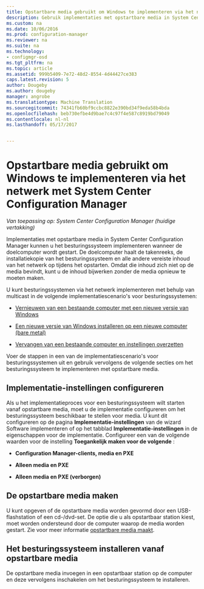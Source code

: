 ```yaml
---
title: Opstartbare media gebruikt om Windows te implementeren via het netwerk | Microsoft-documenten
description: Gebruik implementaties met opstartbare media in System Center Configuration Manager voor het implementeren van het besturingssysteem, wanneer de doelcomputer wordt gestart.
ms.custom: na
ms.date: 10/06/2016
ms.prod: configuration-manager
ms.reviewer: na
ms.suite: na
ms.technology:
- configmgr-osd
ms.tgt_pltfrm: na
ms.topic: article
ms.assetid: 999b5409-7e72-48d2-8554-4d44427ce383
caps.latest.revision: 5
author: Dougeby
ms.author: dougeby
manager: angrobe
ms.translationtype: Machine Translation
ms.sourcegitcommit: 74341fb60bf9ccbc8822e390bd34f9eda58b4bda
ms.openlocfilehash: beb730efbe4d9bae7c4c97f4e587c8919bd79049
ms.contentlocale: nl-nl
ms.lasthandoff: 05/17/2017


---
```

# <a name="use-bootable-media-to-deploy-windows-over-the-network-with-system-center-configuration-manager"></a>Opstartbare media gebruikt om Windows te implementeren via het netwerk met System Center Configuration Manager

*Van toepassing op: System Center Configuration Manager (huidige vertakking)*

Implementaties met opstartbare media in System Center Configuration Manager kunnen u het besturingssysteem implementeren wanneer de doelcomputer wordt gestart. De doelcomputer haalt de takenreeks, de installatiekopie van het besturingssysteem en alle andere vereiste inhoud van het netwerk op tijdens het opstarten. Omdat die inhoud zich niet op de media bevindt, kunt u de inhoud bijwerken zonder de media opnieuw te moeten maken.  

 U kunt besturingssystemen via het netwerk implementeren met behulp van multicast in de volgende implementatiescenario's voor besturingssystemen:  

-   [Vernieuwen van een bestaande computer met een nieuwe versie van Windows](refresh-an-existing-computer-with-a-new-version-of-windows.md)  

-   [Een nieuwe versie van Windows installeren op een nieuwe computer (bare metal)](install-new-windows-version-new-computer-bare-metal.md)  

-   [Vervangen van een bestaande computer en instellingen overzetten](replace-an-existing-computer-and-transfer-settings.md)  

 Voer de stappen in een van de implementatiescenario's voor besturingssystemen uit en gebruik vervolgens de volgende secties om het besturingssysteem te implementeren met opstartbare media.  

## <a name="configure-deployment-settings"></a>Implementatie-instellingen configureren  
 Als u het implementatieproces voor een besturingssysteem wilt starten vanaf opstartbare media, moet u de implementatie configureren om het besturingssysteem beschikbaar te stellen voor media. U kunt dit configureren op de pagina **Implementatie-instellingen** van de wizard Software implementeren of op het tabblad **Implementatie-instellingen** in de eigenschappen voor de implementatie.  Configureer een van de volgende waarden voor de instelling **Toegankelijk maken voor de volgende** :  

-   **Configuration Manager-clients, media en PXE**  

-   **Alleen media en PXE**  

-   **Alleen media en PXE (verborgen)**  

## <a name="create-the-bootable-media"></a>De opstartbare media maken  
 U kunt opgeven of de opstartbare media worden gevormd door een USB-flashstation of een cd-/dvd-set. De optie die u als opstartbaar station kiest, moet worden ondersteund door de computer waarop de media worden gestart. Zie voor meer informatie [opstartbare media maakt](create-bootable-media.md).  

##  <a name="BKMK_Deploy"></a> Het besturingssysteem installeren vanaf opstartbare media  
 De opstartbare media invoegen in een opstartbaar station op de computer en deze vervolgens inschakelen om het besturingssysteem te installeren.  

